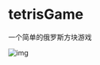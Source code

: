 # tetrisGame
一个简单的俄罗斯方块游戏

![img](https://raw.github.com/curtain521517/tetrisGame/blob/master/tetrisGame/screenshots/Simulator%20Screen%20Shot%202017%E5%B9%B43%E6%9C%8817%E6%97%A5%20%E4%B8%8B%E5%8D%889.35.50.png)
